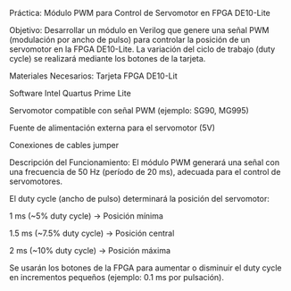 Práctica: Módulo PWM para Control de Servomotor en FPGA DE10-Lite

Objetivo:
Desarrollar un módulo en Verilog que genere una señal PWM (modulación por ancho de pulso) para controlar la posición de un servomotor en la FPGA DE10-Lite. La variación del ciclo de trabajo (duty cycle) se realizará mediante los botones de la tarjeta.

Materiales Necesarios:
Tarjeta FPGA DE10-Lit

Software Intel Quartus Prime Lite

Servomotor compatible con señal PWM (ejemplo: SG90, MG995)

Fuente de alimentación externa para el servomotor (5V)

Conexiones de cables jumper

Descripción del Funcionamiento:
El módulo PWM generará una señal con una frecuencia de 50 Hz (período de 20 ms), adecuada para el control de servomotores.

El duty cycle (ancho de pulso) determinará la posición del servomotor:

1 ms (~5% duty cycle) → Posición mínima

1.5 ms (~7.5% duty cycle) → Posición central

2 ms (~10% duty cycle) → Posición máxima

Se usarán los botones de la FPGA para aumentar o disminuir el duty cycle en incrementos pequeños (ejemplo: 0.1 ms por pulsación).
